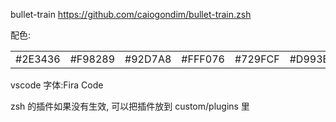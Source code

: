 bullet-train https://github.com/caiogondim/bullet-train.zsh

配色:

|         |         |         |         |         |         |         |         |
| ------- | ------- | ------- | ------- | ------- | ------- | ------- | ------- |
| #2E3436 | #F98289 | #92D7A8 | #FFF076 | #729FCF | #D993E4 | #4AB2B3 | #FFFFFF |





vscode 字体:Fira Code

zsh 的插件如果没有生效, 可以把插件放到 custom/plugins 里